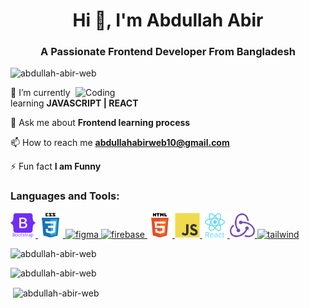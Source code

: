 <h1 align="center">Hi 👋, I'm Abdullah Abir</h1>
<h3 align="center">A Passionate Frontend Developer From Bangladesh</h3>
<p align="left"> <img src="https://komarev.com/ghpvc/?username=abdullah-abir-web&label=Profile%20views&color=0e75b6&style=flat" alt="abdullah-abir-web" /> </p>
<img align="right" alt="Coding" width="400" src="https://i.pinimg.com/originals/03/a4/a5/03a4a5f034bf0bafa661fd8a8aabedc8.gif"




🌱 I’m currently learning **JAVASCRIPT | REACT**

💬 Ask me about **Frontend learning process**

 📫 How to reach me **abdullahabirweb10@gmail.com**
 
 ⚡ Fun fact **I am Funny**

<h3 align="left">Languages and Tools:</h3>
<p align="left"> <a href="https://getbootstrap.com" target="_blank" rel="noreferrer"> <img src="https://raw.githubusercontent.com/devicons/devicon/master/icons/bootstrap/bootstrap-plain-wordmark.svg" alt="bootstrap" width="40" height="40"/> </a> <a href="https://www.w3schools.com/css/" target="_blank" rel="noreferrer"> <img src="https://raw.githubusercontent.com/devicons/devicon/master/icons/css3/css3-original-wordmark.svg" alt="css3" width="40" height="40"/> </a> <a href="https://www.figma.com/" target="_blank" rel="noreferrer"> <img src="https://www.vectorlogo.zone/logos/figma/figma-icon.svg" alt="figma" width="40" height="40"/> </a> <a href="https://firebase.google.com/" target="_blank" rel="noreferrer"> <img src="https://www.vectorlogo.zone/logos/firebase/firebase-icon.svg" alt="firebase" width="40" height="40"/> </a> <a href="https://www.w3.org/html/" target="_blank" rel="noreferrer"> <img src="https://raw.githubusercontent.com/devicons/devicon/master/icons/html5/html5-original-wordmark.svg" alt="html5" width="40" height="40"/> </a> <a href="https://developer.mozilla.org/en-US/docs/Web/JavaScript" target="_blank" rel="noreferrer"> <img src="https://raw.githubusercontent.com/devicons/devicon/master/icons/javascript/javascript-original.svg" alt="javascript" width="40" height="40"/> </a> <a href="https://reactjs.org/" target="_blank" rel="noreferrer"> <img src="https://raw.githubusercontent.com/devicons/devicon/master/icons/react/react-original-wordmark.svg" alt="react" width="40" height="40"/> </a> <a href="https://redux.js.org" target="_blank" rel="noreferrer"> <img src="https://raw.githubusercontent.com/devicons/devicon/master/icons/redux/redux-original.svg" alt="redux" width="40" height="40"/> </a> <a href="https://tailwindcss.com/" target="_blank" rel="noreferrer"> <img src="https://www.vectorlogo.zone/logos/tailwindcss/tailwindcss-icon.svg" alt="tailwind" width="40" height="40"/> </a> </p>
<p><img  src="https://github-readme-stats.vercel.app/api/top-langs?username=abdullah-abir-web&show_icons=true&locale=en&layout=compact" alt="abdullah-abir-web" /></p>
<p><img  src="https://github-readme-streak-stats.herokuapp.com/?user=abdullah-abir-web&" alt="abdullah-abir-web" /></p>
<p>&nbsp;<img align="center" src="https://github-readme-stats.vercel.app/api?username=abdullah-abir-web&show_icons=true&locale=en" alt="abdullah-abir-web" /></p>
  
